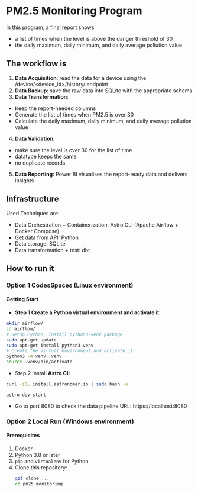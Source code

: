 # PM2.5 Monitoring Program

In this program, a final report shows 
- a list of times when the level is above the danger threshold of 30
- the daily maximum, daily minimum, and daily average pollution value

## The workflow is
1. **Data Acquisition**: read the data for a device using the /device/<device_id>/history/ endpoint
2. **Data Backup**: save the raw data into SQLite with the appropriate schema
3. **Data Transformation**: 
- Keep the report-needed columns
- Generate the list of times when PM2.5 is over 30
- Calculate the daily maximum, daily minimum, and daily average pollution value
4. **Data Validation**: 
- make sure the level is over 30 for the list of time
- datatype keeps the same
- no duplicate records
5. **Data Reporting**: Power BI visualises the report-ready data and delivers insights

## Infrastructure
Used Techniques are:
- Data Orchestration + Containerization: Astro CLI (Apache Airflow + Docker Compose)
- Get data from API: Python
- Data storage: SQLite
- Data transformation + test: dbt

## How to run it
### Option 1 CodesSpaces (Linux environment)
#### Getting Start
- **Step 1 Create a Python virtual environment and activate it**
```bash
mkdir airflow/
cd airflow/
# Setup Python, install python3-venv package
sudo apt-get update
sudo apt-get install python3-venv
# Create the virtual environment and activate it
python3 -m venv .venv
source .venv/bin/activate
```

- Step 2 Install **Astro Cli**
```bash
curl -sSL install.astronomer.io | sudo bash -s
```

```bash
astro dev start
```

- Go to port 8080 to check the data pipeline
URL: https://localhost:8080

### Option 2 Local Run (Windows environment)
#### Prerequisites
1. Docker
2. Python 3.8 or later
3. `pip` and `virtualenv` for Python
4. Clone this repository:
   ```bash
   git clone ...
   cd pm25_monitoring
   ```


  





